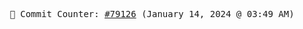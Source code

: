 <p align="center">
    <samp>
        📮 Commit Counter: <a href="https://github.com/Javascript-void0/Javascript-void0/commits/main">#79126</a> (January 14, 2024 @ 03:49 AM)
    </samp>
</p>